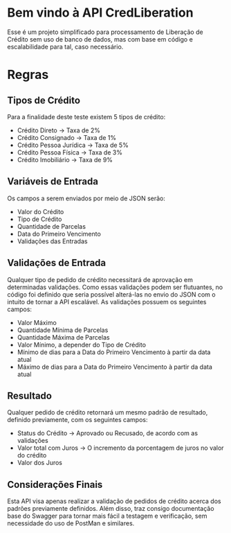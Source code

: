 # Bem vindo à API CredLiberation

Esse é um projeto simplificado para processamento de Liberação de Crédito sem uso de banco de dados, mas com base em código e escalabilidade para tal, caso necessário.

# Regras

## Tipos de Crédito

Para a finalidade deste teste existem 5 tipos de crédito:
- Crédito Direto -> Taxa de 2%
- Crédito Consignado -> Taxa de 1%
- Crédito Pessoa Jurídica -> Taxa de 5%
- Crédito Pessoa Física -> Taxa de 3%
- Crédito Imobiliário -> Taxa de 9%

## Variáveis de Entrada

Os campos a serem enviados por meio de JSON serão:
- Valor do Crédito
- Tipo de Crédito
- Quantidade de Parcelas
- Data do Primeiro Vencimento
- Validações das Entradas

## Validações de Entrada

Qualquer tipo de pedido de crédito necessitará de aprovação em determinadas validações. Como essas validações podem ser flutuantes, no código foi definido que seria possível alterá-las no envio do JSON com o intuito de tornar a API escalável.
As validações possuem os seguintes campos:

- Valor Máximo
- Quantidade Mínima de Parcelas
- Quantidade Máxima de Parcelas
- Valor Mínimo, a depender do Tipo de Crédito
- Mínimo de dias para a Data do Primeiro Vencimento à partir da data atual
- Máximo de dias para a Data do Primeiro Vencimento à partir da data atual

## Resultado

Qualquer pedido de crédito retornará um mesmo padrão de resultado, definido previamente, com os seguintes campos:

- Status do Crédito -> Aprovado ou Recusado, de acordo com as validações
- Valor total com Juros -> O incremento da porcentagem de juros no valor do crédito
- Valor dos Juros

## Considerações Finais

Esta API visa apenas realizar a validação de pedidos de crédito acerca dos padrões previamente definidos. Além disso, traz consigo documentação base do Swagger para tornar mais fácil a testagem e verificação, sem necessidade do uso de PostMan e similares.


